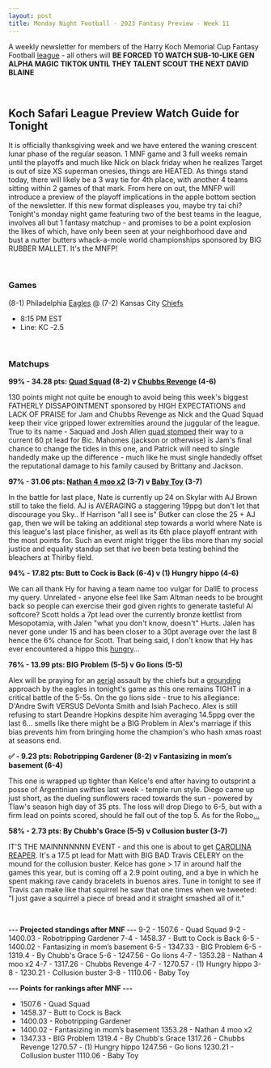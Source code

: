 ```yaml
---
layout: post
title: Monday Night Football - 2023 Fantasy Preview - Week 11
---
```


A weekly newsletter for members of the Harry Koch Memorial Cup Fantasy Football [league](https://imgur.com/a/8TzNR42) - all others will **BE FORCED TO WATCH SUB-10-LIKE GEN ALPHA MAGIC TIKTOK UNTIL THEY TALENT SCOUT THE NEXT DAVID BLAINE**

<br/>

## Koch Safari League Preview Watch Guide for Tonight

It is officially thanksgiving week and we have entered the waning crescent lunar phase of the regular season. 1 MNF game and 3 full weeks remain until the playoffs and much like Nick on black friday when he realizes Target is out of size XS superman onesies, things are HEATED. As things stand today, there will likely be a 3 way tie for 4th place, with another 4 teams sitting within 2 games of that mark. From here on out, the MNFP will introduce a preview of the playoff implications in the apple bottom section of the newsletter. If this new format displeases you, maybe try tai chi? Tonight's monday night game featuring two of the best teams in the league, involves all but 1 fantasy matchup - and promises to be a point explosion the likes of which, have only been seen at your neighborhood dave and bust a nutter butters whack-a-mole world championships sponsored by BIG RUBBER MALLET. It's the MNFP!  

<br/>

### Games
(8-1) Philadelphia [Eagles](https://static.boredpanda.com/blog/wp-content/uploads/2019/10/large-bird-harpy-eagle-5d9311beaea36__700.jpg) @ (7-2) Kansas City [Chiefs](https://external-preview.redd.it/0oOQ4TGvwoUgQfQKHHVQfQ2iWzQsYNdN9EgizBbVtpo.jpg?auto=webp&s=bfb6cda791b388cc90464bfa0a3dd2642529457f)
* 8:15 PM EST
* Line: KC -2.5

<br/>

### Matchups
	
**99% - 34.28 pts: [Quad Squad](https://imgur.com/a/Nfshwhl) (8-2) v [Chubbs Revenge](https://imgur.com/a/LHN5SJ5) (4-6)**

130 points might not quite be enough to avoid being this week's biggest FATHERLY DISSAPOINTMENT sponsored by HIGH EXPECTATIONS and LACK OF PRAISE for Jam and Chubbs Revenge as Nick and the Quad Squad keep their vice gripped lower extremities around the juggular of the league. True to its name - Saquad and Josh Allen [quad stomped](https://i.ytimg.com/vi/uAnmyxUN7Kk/maxresdefault.jpg) their way to a current 60 pt lead for Bic.  Mahomes (jackson or otherwise) is Jam's final chance to change the tides in this one, and Patrick will need to single handedly make up the difference - much like he must single handedly offset the reputational damage to his family caused by Brittany and Jackson. 

**97% - 31.06 pts: [Nathan 4 moo x2](https://imgur.com/a/7ev8Cvx) (3-7) v [Baby Toy](https://imgur.com/a/zsbEcuY) (3-7)**

In the battle for last place, Nate is currently up 24 on Skylar with AJ Brown still to take the field. AJ is AVERAGING a staggering 19ppg but don't let that discourage you Sky.. If Harrison "all I see is" Butker can close the 25 + AJ gap, then we will be taking an additional step towards a world where Nate is this league's last place finisher, as well as its 6th place playoff entrant with the most points for. Such an event might trigger the libs more than my social justice and equality standup set that ive been beta testing behind the bleachers at Thirlby field. 

**94% - 17.82 pts: Butt to Cock is Back (6-4) v (1) Hungry hippo (4-6)**

We can all thank Hy for having a team name too vulgar for DallE to process my query. Unrelated - anyone else feel like Sam Altman needs to be brought back so people can exercise their god given rights to generate tasteful AI softcore? Scott holds a 7pt lead over the currently bronze kettlist from Mesopotamia, with Jalen "what you don't know, doesn't" Hurts. Jalen has never gone under 15 and has been closer to a 30pt average over the last 8 hence the 6% chance for Scott. That being said, I don't know that Hy has ever encountered a hippo this [hungry](https://imgur.com/a/ajOdRJz)... 

**76% - 13.99 pts: BIG Problem (5-5) v Go lions (5-5)**

Alex will be praying for an [aerial](https://files.ekmcdn.com/allwallpapers/images/disney-ariel-mermaid-mural-wallpaper-90x202cm-31852-1-p.jpg) assault by the chiefs but a [grounding](https://www.youtube.com/watch?v=L5FybAebFdA) approach by the eagles in tonight's game as this one remains TIGHT in a critical battle of the 5-5s. On the go lions side - true to his allegiance: D'Andre Swift VERSUS DeVonta Smith and Isiah Pacheco. Alex is still refusing to start Deandre Hopkins despite him averaging 14.5ppg over the last 6... smells like there might be a BIG Problem in Alex's marriage if this bias prevents him from bringing home the champion's who hash xmas roast at seasons end.     

**✅ - 9.23 pts: Robotripping Gardener (8-2) v Fantasizing in mom’s basement (6-4)**

This one is wrapped up tighter than Kelce's end after having to outsprint a posse of Argentinian swifties last week - temple run style. Diego came up just short, as the dueling sunflowers raced towards the sun - powered by Tlaw's season high day of 35 pts. The loss will drop Diego to 6-5, but with a firm lead on points scored, should he fall out of the top 5. As for the Robo[...](https://youtu.be/-Z8rJXxkwfo?si=OFTp9uN-cRPj8JG8&t=58)   

**58% - 2.73 pts: By Chubb's Grace (5-5) v Collusion buster (3-7)**

IT'S THE MAINNNNNNN EVENT - and this one is about to get [CAROLINA REAPER](https://imageio.forbes.com/blogs-images/cognitiveworld/files/2018/09/ScovilleScaleOfPepperHeat-S-1200x1738.jpg?height=1029&width=711&fit=bounds). It's a 17.5 pt lead for Matt with BIG BAD Travis CELERY on the mound for the collusion buster. Kelce has gone > 17 in around half the games this year, but is coming off a 2.9 point outing, and a bye in which he spent making rave candy bracelets in buenos aires. Tune in tonight to see if Travis can make like that squirrel he saw that one times when we tweeted: "I just gave a squirrel a piece of bread and it straight smashed all of it."  

<br/>

**--- Projected standings after MNF ---**
9-2  -  1507.6  -  Quad Squad
9-2  -  1400.03  -  Robotripping Gardener
7-4  -  1458.37  -  Butt to Cock is Back
6-5  -  1400.02  -  Fantasizing in mom’s basement
6-5  -  1347.33  -  BIG Problem
6-5  -  1319.4  -  By Chubb's Grace
5-6  -  1247.56  -  Go lions
4-7  -  1353.28  -  Nathan 4 moo x2
4-7  -  1317.26  -  Chubbs Revenge
4-7  -  1270.57  -  (1) Hungry hippo
3-8  -  1230.21  -  Collusion buster
3-8  -  1110.06  -  Baby Toy

**--- Points for rankings after MNF ---**
* 1507.6  -  Quad Squad
* 1458.37  -  Butt to Cock is Back
* 1400.03  -  Robotripping Gardener
* 1400.02  -  Fantasizing in mom’s basement
1353.28  -  Nathan 4 moo x2
* 1347.33  -  BIG Problem
1319.4  -  By Chubb's Grace
1317.26  -  Chubbs Revenge
1270.57  -  (1) Hungry hippo
1247.56  -  Go lions
1230.21  -  Collusion buster
1110.06  -  Baby Toy

<br/>

